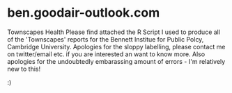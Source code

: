 # ben.goodair-outlook.com
Townscapes Health
Please find attached the R Script I used to produce all of the 'Townscapes' reports for the Bennett Institue for Public Polcy, Cambridge University.
Apologies for the sloppy labelling, please contact me on twitter/email etc. if you are interested an want to know more.
Also apologies for the undoubtedly embarassing amount of errors - I'm relatively new to this!

:)
